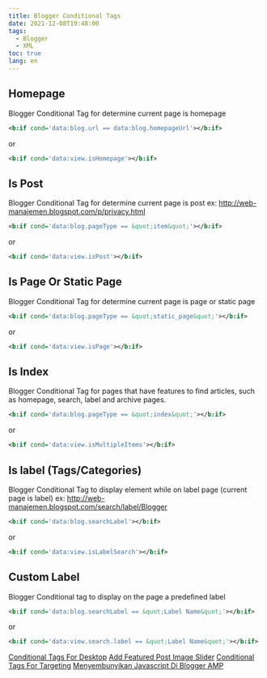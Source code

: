 ```yaml
---
title: Blogger Conditional Tags
date: 2021-12-08T19:48:00
tags:
  - Blogger
  - XML
toc: true
lang: en
---
```


## Homepage
Blogger Conditional Tag for determine current page is homepage
```xml
<b:if cond='data:blog.url == data:blog.homepageUrl'></b:if>
```
or
```xml
<b:if cond='data:view.isHomepage'></b:if>
```

## Is Post
Blogger Conditional Tag for determine current page is post ex: http://web-manajemen.blogspot.com/p/privacy.html
```xml
<b:if cond='data:blog.pageType == &quot;item&quot;'></b:if>
```
or
```xml
<b:if cond='data:view.isPost'></b:if>
```

## Is Page Or Static Page
Blogger Conditional Tag for determine current page is page or static page
```xml
<b:if cond='data:blog.pageType == &quot;static_page&quot;'></b:if>
```
or
```xml
<b:if cond='data:view.isPage'></b:if>
```

## Is Index
Blogger Conditional Tag for pages that have features to find articles, such as homepage, search, label and archive pages.
```xml
<b:if cond='data:blog.pageType == &quot;index&quot;'></b:if>
```
or
```xml
<b:if cond='data:view.isMultipleItems'></b:if>
```

## Is label (Tags/Categories)
Blogger Conditional Tag to display element while on label page (current page is label) ex: http://web-manajemen.blogspot.com/search/label/Blogger
```xml
<b:if cond='data:blog.searchLabel'></b:if>
```
or
```xml
<b:if cond='data:view.isLabelSearch'></b:if>
```

## Custom Label
Blogger Conditional tag to display on the page a predefined label
```xml
<b:if cond='data:blog.searchLabel == &quot;Label Name&quot;'></b:if>
```
or
```xml
<b:if cond='data:view.search.label == &quot;Label Name&quot;'></b:if>
```


[Conditional Tags For Desktop](/2017/05/conditional-tags-blogger-for-desktop.md)
[Add Featured Post Image Slider](/2017/05/how-to-add-featured-post-image-slider.md)
[Conditional Tags For Targeting](/2017/05/conditional-tags-for-targeting-on.md)
[Menyembunyikan Javascript Di Blogger AMP](/2017/04/cara-menyembunyikan-javascript-di.md)

